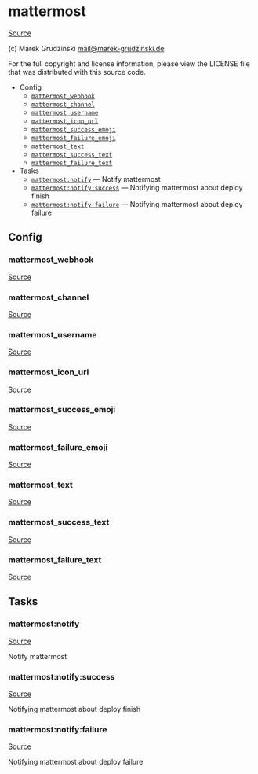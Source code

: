 <!-- DO NOT EDIT THIS FILE! -->
<!-- Instead edit contrib/mattermost.php -->
<!-- Then run bin/docgen -->

# mattermost

[Source](/contrib/mattermost.php)

(c) Marek Grudzinski <mail@marek-grudzinski.de>

For the full copyright and license information, please view the LICENSE
file that was distributed with this source code.


* Config
  * [`mattermost_webhook`](#mattermost_webhook)
  * [`mattermost_channel`](#mattermost_channel)
  * [`mattermost_username`](#mattermost_username)
  * [`mattermost_icon_url`](#mattermost_icon_url)
  * [`mattermost_success_emoji`](#mattermost_success_emoji)
  * [`mattermost_failure_emoji`](#mattermost_failure_emoji)
  * [`mattermost_text`](#mattermost_text)
  * [`mattermost_success_text`](#mattermost_success_text)
  * [`mattermost_failure_text`](#mattermost_failure_text)
* Tasks
  * [`mattermost:notify`](#mattermost:notify) — Notify mattermost
  * [`mattermost:notify:success`](#mattermost:notify:success) — Notifying mattermost about deploy finish
  * [`mattermost:notify:failure`](#mattermost:notify:failure) — Notifying mattermost about deploy failure

## Config
### mattermost_webhook
[Source](/contrib/mattermost.php#L12)



### mattermost_channel
[Source](/contrib/mattermost.php#L13)



### mattermost_username
[Source](/contrib/mattermost.php#L14)



### mattermost_icon_url
[Source](/contrib/mattermost.php#L15)



### mattermost_success_emoji
[Source](/contrib/mattermost.php#L17)



### mattermost_failure_emoji
[Source](/contrib/mattermost.php#L18)



### mattermost_text
[Source](/contrib/mattermost.php#L20)



### mattermost_success_text
[Source](/contrib/mattermost.php#L21)



### mattermost_failure_text
[Source](/contrib/mattermost.php#L22)




## Tasks
### mattermost:notify
[Source](/contrib/mattermost.php#L25)

Notify mattermost



### mattermost:notify:success
[Source](/contrib/mattermost.php#L46)

Notifying mattermost about deploy finish



### mattermost:notify:failure
[Source](/contrib/mattermost.php#L67)

Notifying mattermost about deploy failure



